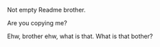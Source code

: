 Not empty Readme brother.

Are you copying me? 

Ehw, brother ehw, what is that. What is that bother?